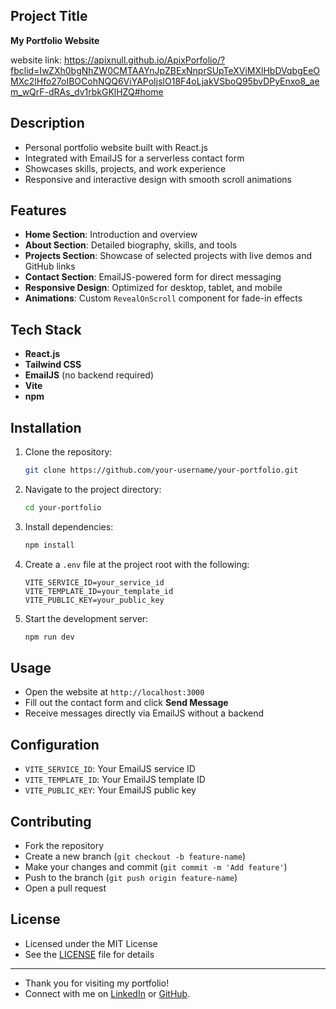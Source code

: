 ## Project Title

**My Portfolio Website**

website link: https://apixnull.github.io/ApixPorfolio/?fbclid=IwZXh0bgNhZW0CMTAAYnJpZBExNnprSUpTeXViMXlHbDVqbgEeOMXc2lHfo27oIBOCohNQQ6ViYAPoIjslO18F4oLjakVSboQ95bvDPyEnxo8_aem_wQrF-dRAs_dv1rbkGKlHZQ#home

## Description

- Personal portfolio website built with React.js
- Integrated with EmailJS for a serverless contact form
- Showcases skills, projects, and work experience
- Responsive and interactive design with smooth scroll animations

## Features

- **Home Section**: Introduction and overview
- **About Section**: Detailed biography, skills, and tools
- **Projects Section**: Showcase of selected projects with live demos and GitHub links
- **Contact Section**: EmailJS-powered form for direct messaging
- **Responsive Design**: Optimized for desktop, tablet, and mobile
- **Animations**: Custom `RevealOnScroll` component for fade-in effects

## Tech Stack

- **React.js**
- **Tailwind CSS**
- **EmailJS** (no backend required)
- **Vite**
- **npm**

## Installation

1. Clone the repository:  
   ```bash
   git clone https://github.com/your-username/your-portfolio.git
   ```
2. Navigate to the project directory:  
   ```bash
   cd your-portfolio
   ```
3. Install dependencies:  
   ```bash
   npm install
   ```
4. Create a `.env` file at the project root with the following:  
   ```env
   VITE_SERVICE_ID=your_service_id
   VITE_TEMPLATE_ID=your_template_id
   VITE_PUBLIC_KEY=your_public_key
   ```
5. Start the development server:  
   ```bash
   npm run dev
   ```

## Usage

- Open the website at `http://localhost:3000`  
- Fill out the contact form and click **Send Message**  
- Receive messages directly via EmailJS without a backend

## Configuration

- `VITE_SERVICE_ID`: Your EmailJS service ID  
- `VITE_TEMPLATE_ID`: Your EmailJS template ID  
- `VITE_PUBLIC_KEY`: Your EmailJS public key

## Contributing

- Fork the repository
- Create a new branch (`git checkout -b feature-name`)
- Make your changes and commit (`git commit -m 'Add feature'`)
- Push to the branch (`git push origin feature-name`)
- Open a pull request

## License

- Licensed under the MIT License  
- See the [LICENSE](LICENSE) file for details

---

- Thank you for visiting my portfolio!  
- Connect with me on [LinkedIn](#) or [GitHub](#).

